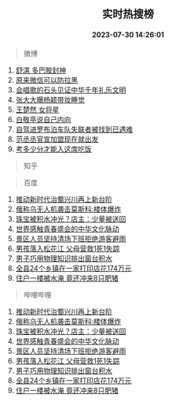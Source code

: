 <div align="center"><h2>实时热搜榜</h2><h4>2023-07-30 14:26:01</h4></div>

> 微博  

1. [舒淇 多巴胺封神](https://s.weibo.com/weibo?q=%E8%88%92%E6%B7%87%20%E5%A4%9A%E5%B7%B4%E8%83%BA%E5%B0%81%E7%A5%9E&t=31&band_rank=1&Refer=top)<br />
2. [原来微信可以防拉黑](https://s.weibo.com/weibo?q=%23%E5%8E%9F%E6%9D%A5%E5%BE%AE%E4%BF%A1%E5%8F%AF%E4%BB%A5%E9%98%B2%E6%8B%89%E9%BB%91%23&t=31&band_rank=2&Refer=top)<br />
3. [会唱歌的石头见证中华千年礼乐文明](https://s.weibo.com/weibo?q=%23%E4%BC%9A%E5%94%B1%E6%AD%8C%E7%9A%84%E7%9F%B3%E5%A4%B4%E8%A7%81%E8%AF%81%E4%B8%AD%E5%8D%8E%E5%8D%83%E5%B9%B4%E7%A4%BC%E4%B9%90%E6%96%87%E6%98%8E%23&t=31&band_rank=3&Refer=top)<br />
4. [张大大曝杨颖带妆睡觉](https://s.weibo.com/weibo?q=%23%E5%BC%A0%E5%A4%A7%E5%A4%A7%E6%9B%9D%E6%9D%A8%E9%A2%96%E5%B8%A6%E5%A6%86%E7%9D%A1%E8%A7%89%23&t=31&band_rank=4&Refer=top)<br />
5. [王楚然 女将星](https://s.weibo.com/weibo?q=%E7%8E%8B%E6%A5%9A%E7%84%B6%20%E5%A5%B3%E5%B0%86%E6%98%9F&t=31&band_rank=5&Refer=top)<br />
6. [白敬亭说自己内向](https://s.weibo.com/weibo?q=%23%E7%99%BD%E6%95%AC%E4%BA%AD%E8%AF%B4%E8%87%AA%E5%B7%B1%E5%86%85%E5%90%91%23&t=31&band_rank=6&Refer=top)<br />
7. [自驾进罗布泊车队失联者被找到已遇难](https://s.weibo.com/weibo?q=%23%E8%87%AA%E9%A9%BE%E8%BF%9B%E7%BD%97%E5%B8%83%E6%B3%8A%E8%BD%A6%E9%98%9F%E5%A4%B1%E8%81%94%E8%80%85%E8%A2%AB%E6%89%BE%E5%88%B0%E5%B7%B2%E9%81%87%E9%9A%BE%23&t=31&band_rank=7&Refer=top)<br />
8. [范丞丞官宣加盟现在就出发](https://s.weibo.com/weibo?q=%23%E8%8C%83%E4%B8%9E%E4%B8%9E%E5%AE%98%E5%AE%A3%E5%8A%A0%E7%9B%9F%E7%8E%B0%E5%9C%A8%E5%B0%B1%E5%87%BA%E5%8F%91%23&t=31&band_rank=8&Refer=top)<br />
9. [考多少分才能入这席吃饭](https://s.weibo.com/weibo?q=%23%E8%80%83%E5%A4%9A%E5%B0%91%E5%88%86%E6%89%8D%E8%83%BD%E5%85%A5%E8%BF%99%E5%B8%AD%E5%90%83%E9%A5%AD%23&t=31&band_rank=9&Refer=top)<br />

> 知乎  


> 百度  

1. [推动新时代治蜀兴川再上新台阶](https://www.baidu.com/s?wd=%E6%8E%A8%E5%8A%A8%E6%96%B0%E6%97%B6%E4%BB%A3%E6%B2%BB%E8%9C%80%E5%85%B4%E5%B7%9D%E5%86%8D%E4%B8%8A%E6%96%B0%E5%8F%B0%E9%98%B6&sa=fyb_news&rsv_dl=fyb_news)<br />
2. [俄称乌无人机袭击莫斯科:楼体爆炸](https://www.baidu.com/s?wd=%E4%BF%84%E7%A7%B0%E4%B9%8C%E6%97%A0%E4%BA%BA%E6%9C%BA%E8%A2%AD%E5%87%BB%E8%8E%AB%E6%96%AF%E7%A7%91%3A%E6%A5%BC%E4%BD%93%E7%88%86%E7%82%B8&sa=fyb_news&rsv_dl=fyb_news)<br />
3. [珠宝被积水冲光？店主：少量被送回](https://www.baidu.com/s?wd=%E7%8F%A0%E5%AE%9D%E8%A2%AB%E7%A7%AF%E6%B0%B4%E5%86%B2%E5%85%89%EF%BC%9F%E5%BA%97%E4%B8%BB%EF%BC%9A%E5%B0%91%E9%87%8F%E8%A2%AB%E9%80%81%E5%9B%9E&sa=fyb_news&rsv_dl=fyb_news)<br />
4. [世界感触青春盛会的中华文化脉动](https://www.baidu.com/s?wd=%E4%B8%96%E7%95%8C%E6%84%9F%E8%A7%A6%E9%9D%92%E6%98%A5%E7%9B%9B%E4%BC%9A%E7%9A%84%E4%B8%AD%E5%8D%8E%E6%96%87%E5%8C%96%E8%84%89%E5%8A%A8&sa=fyb_news&rsv_dl=fyb_news)<br />
5. [景区人员坚持清场下班拒绝游客避雨](https://www.baidu.com/s?wd=%E6%99%AF%E5%8C%BA%E4%BA%BA%E5%91%98%E5%9D%9A%E6%8C%81%E6%B8%85%E5%9C%BA%E4%B8%8B%E7%8F%AD%E6%8B%92%E7%BB%9D%E6%B8%B8%E5%AE%A2%E9%81%BF%E9%9B%A8&sa=fyb_news&rsv_dl=fyb_news)<br />
6. [男孩落入松花江 父母营救1死1失踪](https://www.baidu.com/s?wd=%E7%94%B7%E5%AD%A9%E8%90%BD%E5%85%A5%E6%9D%BE%E8%8A%B1%E6%B1%9F+%E7%88%B6%E6%AF%8D%E8%90%A5%E6%95%911%E6%AD%BB1%E5%A4%B1%E8%B8%AA&sa=fyb_news&rsv_dl=fyb_news)<br />
7. [男子巧用物理知识排出窗台积水](https://www.baidu.com/s?wd=%E7%94%B7%E5%AD%90%E5%B7%A7%E7%94%A8%E7%89%A9%E7%90%86%E7%9F%A5%E8%AF%86%E6%8E%92%E5%87%BA%E7%AA%97%E5%8F%B0%E7%A7%AF%E6%B0%B4&sa=fyb_news&rsv_dl=fyb_news)<br />
8. [全县24个乡镇在一家打印店花174万元](https://www.baidu.com/s?wd=%E5%85%A8%E5%8E%BF24%E4%B8%AA%E4%B9%A1%E9%95%87%E5%9C%A8%E4%B8%80%E5%AE%B6%E6%89%93%E5%8D%B0%E5%BA%97%E8%8A%B1174%E4%B8%87%E5%85%83&sa=fyb_news&rsv_dl=fyb_news)<br />
9. [住户一楼被水淹 竟还冲来8只肥猪](https://www.baidu.com/s?wd=%E4%BD%8F%E6%88%B7%E4%B8%80%E6%A5%BC%E8%A2%AB%E6%B0%B4%E6%B7%B9+%E7%AB%9F%E8%BF%98%E5%86%B2%E6%9D%A58%E5%8F%AA%E8%82%A5%E7%8C%AA&sa=fyb_news&rsv_dl=fyb_news)<br />

> 哔哩哔哩  

1. [推动新时代治蜀兴川再上新台阶](https://www.baidu.com/s?wd=%E6%8E%A8%E5%8A%A8%E6%96%B0%E6%97%B6%E4%BB%A3%E6%B2%BB%E8%9C%80%E5%85%B4%E5%B7%9D%E5%86%8D%E4%B8%8A%E6%96%B0%E5%8F%B0%E9%98%B6&sa=fyb_news&rsv_dl=fyb_news)<br />
2. [俄称乌无人机袭击莫斯科:楼体爆炸](https://www.baidu.com/s?wd=%E4%BF%84%E7%A7%B0%E4%B9%8C%E6%97%A0%E4%BA%BA%E6%9C%BA%E8%A2%AD%E5%87%BB%E8%8E%AB%E6%96%AF%E7%A7%91%3A%E6%A5%BC%E4%BD%93%E7%88%86%E7%82%B8&sa=fyb_news&rsv_dl=fyb_news)<br />
3. [珠宝被积水冲光？店主：少量被送回](https://www.baidu.com/s?wd=%E7%8F%A0%E5%AE%9D%E8%A2%AB%E7%A7%AF%E6%B0%B4%E5%86%B2%E5%85%89%EF%BC%9F%E5%BA%97%E4%B8%BB%EF%BC%9A%E5%B0%91%E9%87%8F%E8%A2%AB%E9%80%81%E5%9B%9E&sa=fyb_news&rsv_dl=fyb_news)<br />
4. [世界感触青春盛会的中华文化脉动](https://www.baidu.com/s?wd=%E4%B8%96%E7%95%8C%E6%84%9F%E8%A7%A6%E9%9D%92%E6%98%A5%E7%9B%9B%E4%BC%9A%E7%9A%84%E4%B8%AD%E5%8D%8E%E6%96%87%E5%8C%96%E8%84%89%E5%8A%A8&sa=fyb_news&rsv_dl=fyb_news)<br />
5. [景区人员坚持清场下班拒绝游客避雨](https://www.baidu.com/s?wd=%E6%99%AF%E5%8C%BA%E4%BA%BA%E5%91%98%E5%9D%9A%E6%8C%81%E6%B8%85%E5%9C%BA%E4%B8%8B%E7%8F%AD%E6%8B%92%E7%BB%9D%E6%B8%B8%E5%AE%A2%E9%81%BF%E9%9B%A8&sa=fyb_news&rsv_dl=fyb_news)<br />
6. [男孩落入松花江 父母营救1死1失踪](https://www.baidu.com/s?wd=%E7%94%B7%E5%AD%A9%E8%90%BD%E5%85%A5%E6%9D%BE%E8%8A%B1%E6%B1%9F+%E7%88%B6%E6%AF%8D%E8%90%A5%E6%95%911%E6%AD%BB1%E5%A4%B1%E8%B8%AA&sa=fyb_news&rsv_dl=fyb_news)<br />
7. [男子巧用物理知识排出窗台积水](https://www.baidu.com/s?wd=%E7%94%B7%E5%AD%90%E5%B7%A7%E7%94%A8%E7%89%A9%E7%90%86%E7%9F%A5%E8%AF%86%E6%8E%92%E5%87%BA%E7%AA%97%E5%8F%B0%E7%A7%AF%E6%B0%B4&sa=fyb_news&rsv_dl=fyb_news)<br />
8. [全县24个乡镇在一家打印店花174万元](https://www.baidu.com/s?wd=%E5%85%A8%E5%8E%BF24%E4%B8%AA%E4%B9%A1%E9%95%87%E5%9C%A8%E4%B8%80%E5%AE%B6%E6%89%93%E5%8D%B0%E5%BA%97%E8%8A%B1174%E4%B8%87%E5%85%83&sa=fyb_news&rsv_dl=fyb_news)<br />
9. [住户一楼被水淹 竟还冲来8只肥猪](https://www.baidu.com/s?wd=%E4%BD%8F%E6%88%B7%E4%B8%80%E6%A5%BC%E8%A2%AB%E6%B0%B4%E6%B7%B9+%E7%AB%9F%E8%BF%98%E5%86%B2%E6%9D%A58%E5%8F%AA%E8%82%A5%E7%8C%AA&sa=fyb_news&rsv_dl=fyb_news)<br />
